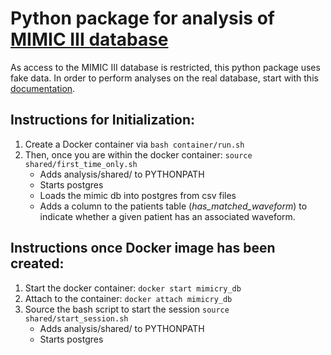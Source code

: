 # Python package for analysis of [MIMIC III database](https://mimic.physionet.org/)

As access to the MIMIC III database is restricted, this python package uses fake data. In order to perform analyses on the real database, start with this [documentation](docs/loading_real_mimic_db.md).

## Instructions for Initialization:
1. Create a Docker container via ```bash container/run.sh```
2. Then, once you are within the docker container: ```source shared/first_time_only.sh``` 
     * Adds analysis/shared/ to PYTHONPATH
     * Starts postgres
     * Loads the mimic db into postgres from csv files
     * Adds a column to the patients table (<i>has_matched_waveform</i>) to indicate whether a given patient has an associated waveform.

## Instructions once Docker image has been created:
1. Start the docker container: ```docker start mimicry_db```
2. Attach to the container: ```docker attach mimicry_db```
3. Source the bash script to start the session ```source shared/start_session.sh```
     * Adds analysis/shared/ to PYTHONPATH
     * Starts postgres
